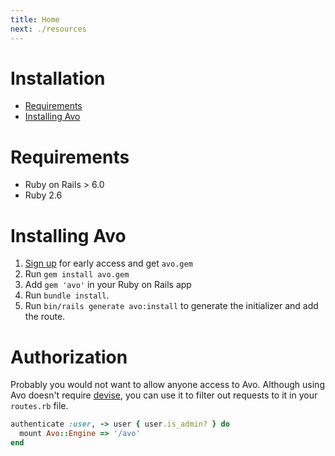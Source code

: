 ```yaml
---
title: Home
next: ./resources
---
```


# Installation

- [Requirements](#requirements)
- [Installing Avo](#installing-avo)


# Requirements

 - Ruby on Rails > 6.0
 - Ruby 2.6

# Installing Avo

1. [Sign up](https://avohq.io) for early access and get `avo.gem`
1. Run `gem install avo.gem`
1. Add `gem 'avo'` in your Ruby on Rails app
1. Run `bundle install`.
1. Run `bin/rails generate avo:install` to generate the initializer and add the route.

# Authorization

Probably you would not want to allow anyone access to Avo. Although using Avo doesn't require [devise](https://github.com/heartcombo/devise), you can use it to filter out requests to it in your `routes.rb` file.

```ruby
authenticate :user, -> user { user.is_admin? } do
  mount Avo::Engine => '/avo'
end
```
